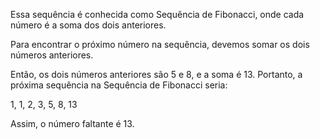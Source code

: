 Essa sequência é conhecida como Sequência de Fibonacci, onde cada número é a soma dos dois anteriores.

Para encontrar o próximo número na sequência, devemos somar os dois números anteriores.

Então, os dois números anteriores são 5 e 8, e a soma é 13. Portanto, a próxima sequência na Sequência de Fibonacci seria:

1, 1, 2, 3, 5, 8, 13

Assim, o número faltante é 13.